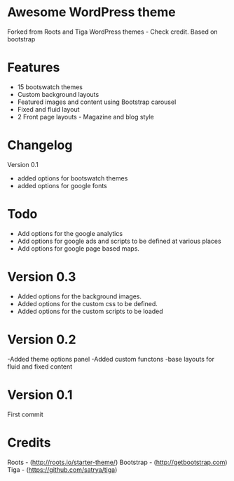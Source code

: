 
Awesome WordPress theme
======================================================================

Forked from Roots and Tiga WordPress themes - Check credit.
Based on bootstrap

Features
======================================================================

- 15 bootswatch themes
- Custom background layouts
- Featured images and content using Bootstrap carousel
- Fixed and fluid layout
- 2 Front page layouts - Magazine and blog style

Changelog
========================================================================

Version 0.1
- added options for bootswatch themes
- added options for google fonts

Todo
=====

- Add options for the google analytics
- Add options for google ads and scripts to be defined at various places
- Add options for google page based maps.



Version 0.3
=======================================================================

- Added options for the background images.
- Added options for the custom css to be defined.
- Added options for the custom scripts to be loaded


Version 0.2
=======================================================================
-Added theme options panel
-Added custom functons
-base layouts for fluid and fixed content

Version 0.1
=======================================================================
First commit



Credits
========

Roots - (http://roots.io/starter-theme/)
Bootstrap - (http://getbootstrap.com)
Tiga - (https://github.com/satrya/tiga)
